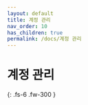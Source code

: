 ```yaml
---
layout: default
title: 계정 관리
nav_order: 10
has_children: true
permalink: /docs/계정 관리
---
```


# 계정 관리
{: .fs-6 .fw-300 }